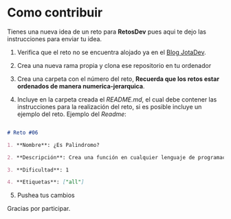 # Como contribuir

Tienes una nueva idea de un reto para **RetosDev** pues aqui te dejo las instrucciones para enviar tu idea.

1. Verifica que el reto no se encuentra alojado ya en el [Blog JotaDev](https://jotadev0.vercel.app/challenges).

2. Crea una nueva rama propia y clona ese repositorio en tu ordenador

3. Crea una carpeta con el número del reto, **Recuerda que los retos estar ordenados de manera numerica-jerarquica**.

4. Incluye en la carpeta creada el *README.md*, el cual debe contener las instrucciones para la realización del reto, si es posible incluye un ejemplo del reto. Ejemplo del *Readme*:

``` markdown

# Reto #06

1. **Nombre**: ¿Es Palindromo?

2. **Descripción**: Crea una función en cualquier lenguaje de programación que devuelva como resultado si una cadena de texto es *palindromo* o no, un texto es palindromo si se lee igual al derecho y alreves. Ejemplo: Ana.

3. **Dificultad**: 1

4. **Etiquetas**: ["all"]

```

5. Pushea tus cambios


Gracias por participar.